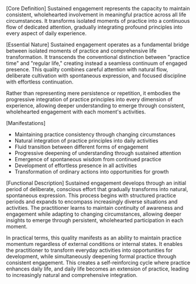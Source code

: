 [Core Definition]
Sustained engagement represents the capacity to maintain consistent, wholehearted involvement in meaningful practice across all life circumstances. It transforms isolated moments of practice into a continuous flow of dedicated attention, gradually integrating profound principles into every aspect of daily experience.

[Essential Nature]
Sustained engagement operates as a fundamental bridge between isolated moments of practice and comprehensive life transformation. It transcends the conventional distinction between "practice time" and "regular life," creating instead a seamless continuum of engaged presence. This quality combines careful attention with natural flow, deliberate cultivation with spontaneous expression, and focused discipline with effortless continuation.

Rather than representing mere persistence or repetition, it embodies the progressive integration of practice principles into every dimension of experience, allowing deeper understanding to emerge through consistent, wholehearted engagement with each moment's activities.

[Manifestations]
- Maintaining practice consistency through changing circumstances
- Natural integration of practice principles into daily activities
- Fluid transition between different forms of engagement
- Progressive deepening of understanding through sustained attention
- Emergence of spontaneous wisdom from continued practice
- Development of effortless presence in all activities
- Transformation of ordinary actions into opportunities for growth

[Functional Description]
Sustained engagement develops through an initial period of deliberate, conscious effort that gradually transforms into natural, spontaneous expression. This process begins with structured practice periods and expands to encompass increasingly diverse situations and activities. The practitioner learns to maintain continuity of awareness and engagement while adapting to changing circumstances, allowing deeper insights to emerge through persistent, wholehearted participation in each moment.

In practical terms, this quality manifests as an ability to maintain practice momentum regardless of external conditions or internal states. It enables the practitioner to transform everyday activities into opportunities for development, while simultaneously deepening formal practice through consistent engagement. This creates a self-reinforcing cycle where practice enhances daily life, and daily life becomes an extension of practice, leading to increasingly natural and comprehensive integration.